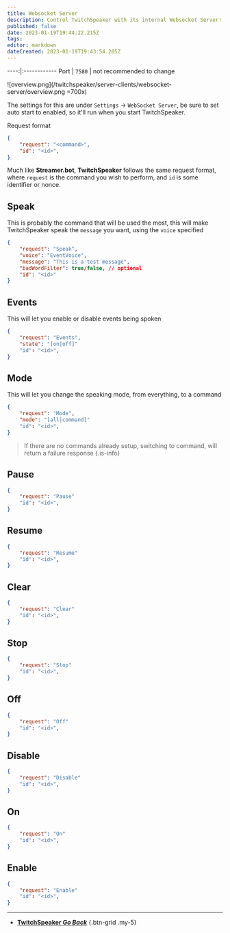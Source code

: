 ```yaml
---
title: Websocket Server
description: Control TwitchSpeaker with its internal Websocket Server!
published: false
date: 2023-01-19T19:44:22.215Z
tags: 
editor: markdown
dateCreated: 2023-01-19T19:43:54.205Z
---
```


----:|:------------
Port | `7580` | not recommended to change

![overview.png](/twitchspeaker/server-clients/websocket-server/overview.png =700x)

The settings for this are under `Settings` -> `WebSocket Server`, be sure to set auto start to enabled, so it'll run when you start TwitchSpeaker.

Request format
```json
{
    "request": "<command>",
    "id": "<id>",
}
```

Much like **Streamer.bot**, **TwitchSpeaker** follows the same request format, where `request` is the command you wish to perform, and `id` is some identifier or nonce.

## Speak
This is probably the command that will be used the most, this will make TwitchSpeaker speak the `message` you want, using the `voice` specified
```json
{
    "request": "Speak",
    "voice": "EventVoice",
    "message": "This is a test message",
    "badWordFilter": true/false, // optional
    "id": "<id>"
}
```

## Events
This will let you enable or disable events being spoken
```json
{
    "request": "Events",
    "state": "[on|off]"
    "id": "<id>",
}
```

## Mode
This will let you change the speaking mode, from everything, to a command
```json
{
    "request": "Mode",
    "mode": "[all|command]"
    "id": "<id>",
}
```

> If there are no commands already setup, switching to command, will return a failure response
{.is-info}

## Pause
```json
{
    "request": "Pause"
    "id": "<id>",
}
```

## Resume
```json
{
    "request": "Resume"
    "id": "<id>",
}
```

## Clear
```json
{
    "request": "Clear"
    "id": "<id>",
}
```

## Stop
```json
{
    "request": "Stop"
    "id": "<id>",
}
```

## Off
```json
{
    "request": "Off"
    "id": "<id>",
}
```

## Disable
```json
{
    "request": "Disable"
    "id": "<id>",
}
```

## On
```json
{
    "request": "On"
    "id": "<id>",
}
```

## Enable
```json
{
    "request": "Enable"
    "id": "<id>",
}
```

---

- [<i class="mdi mdi-chevron-left"></i>**TwitchSpeaker *Go Back***](/TwitchSpeaker)
{.btn-grid .my-5}
